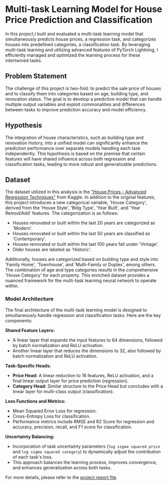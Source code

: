 # Multi-task Learning Model for House Price Prediction and Classification

In this project,I built and evaluated a multi-task learning model that simultaneously predicts house prices, a regression task, and categorizes houses into predefined categories, a classification task. By leveraging multi-task learning and utilizing advanced features of PyTorch Lightning, I efficiently managed and optimized the learning process for these intertwined tasks.

## Problem Statement
The challenge of this project is two-fold: to predict the sale price of houses and to classify them into categories based on age, building type, and renovation status. The goal is to develop a predictive model that can handle multiple output variables and exploit commonalities and differences between tasks to improve prediction accuracy and model efficiency.

## Hypothesis
The integration of house characteristics, such as building type and renovation history, into a unified model can significantly enhance the prediction performance over separate models handling each task independently. This hypothesis is based on the premise that certain features will have shared influence across both regression and classification tasks, leading to more robust and generalizable predictions.

## Dataset
The dataset utilized in this analysis is the ["House Prices - Advanced Regression Techniques"](https://www.kaggle.com/c/house-prices-advanced-regression-techniques/data) from Kaggle. In addition to the original features, this project introduces a new categorical variable, 'House Category', derived from the 'House Style', 'Bldg Type', 'Year Built', and 'Year Remod/Add' features. The categorization is as follows:

- Houses renovated or built within the last 20 years are categorized as 'Modern'.
- Houses renovated or built within the last 50 years are classified as 'Contemporary'.
- Houses renovated or built within the last 100 years fall under 'Vintage'.
- Older houses are labeled as 'Historic'.

Additionally, houses are categorized based on building type and style into 'Family Home', 'Townhouse', and 'Multi-Family or Duplex', among others. The combination of age and type categories results in the comprehensive 'House Category' for each property. This enriched dataset provides a nuanced framework for the multi-task learning neural network to operate within.

### Model Architecture

The final architecture of the multi-task learning model is designed to simultaneously handle regression and classification tasks. Here are the key components:

**Shared Feature Layers:**
- A linear layer that expands the input features to 64 dimensions, followed by batch normalization and ReLU activation.
- Another linear layer that reduces the dimensions to 32, also followed by batch normalization and ReLU activation.

**Task-Specific Heads:**
- **Price Head:** A linear reduction to 16 features, ReLU activation, and a final linear output layer for price prediction (regression).
- **Category Head:** Similar structure to the Price Head but concludes with a linear layer for multi-class output (classification).

**Loss Functions and Metrics:**
- Mean Squared Error Loss for regression.
- Cross-Entropy Loss for classification.
- Performance metrics include RMSE and R2 Score for regression and accuracy, precision, recall, and F1 score for classification.

**Uncertainty Balancing:**
- Incorporation of task uncertainty parameters (`log sigma squared price` and `log sigma squared category`) to dynamically adjust the contribution of each task's loss.
- This approach balances the learning process, improves convergence, and enhances generalization across both tasks.




For more details, please refer to the [project report file](https://github.com/Abdul-AA/Multitask-Learning-House-Price-and-Category-Prediction/blob/476991e53d2444001b4f6f9385e1e7f9a708202e/Report.pdf).
